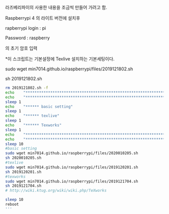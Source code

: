 라즈베리파이의 사용한 내용을 조금씩 만들어 가려고 함.

Raspberrypi 4 의 라이트 버전에 설치후

rapberrypi login : pi

Password : raspberry

의 초기 암호 입력

*이 스크립트는 기본설정에 Texlive 설치하는 기본세팅이다.

sudo wget min7014.github.io/raspberrypi/files/2019121802.sh

sh 2019121802.sh


```bash
rm 2019121802.sh -f
echo    "*******************************************************************************"
echo    "*******************************************************************************" 
sleep 1 
echo    "****** basic setting"  
sleep 1 
echo    "****** texlive"   
sleep 1 
echo    "****** Texworks"   
sleep 1 
echo    "*******************************************************************************"
echo    "*******************************************************************************"
sleep 10
#basic setting
sudo wget min7014.github.io/raspberrypi/files/2020010205.sh 
sh 2020010205.sh 
#texlive
sudo wget min7014.github.io/raspberrypi/files/2019120201.sh 
sh 2019120201.sh 
#texworks
sudo wget min7014.github.io/raspberrypi/files/2019121704.sh 
sh 2019121704.sh 
# http://wiki.ktug.org/wiki/wiki.php/TeXworks

sleep 10
reboot
'''

